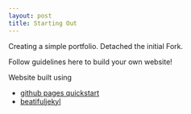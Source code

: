 ```yaml
---
layout: post
title: Starting Out
---
```


Creating a simple portfolio. Detached the initial Fork. 

Follow guidelines here to build your own website!

Website built using 
* [github pages quickstart](https://docs.github.com/en/pages/quickstart)
* [beatifuljekyl](https://beautifuljekyll.com)
